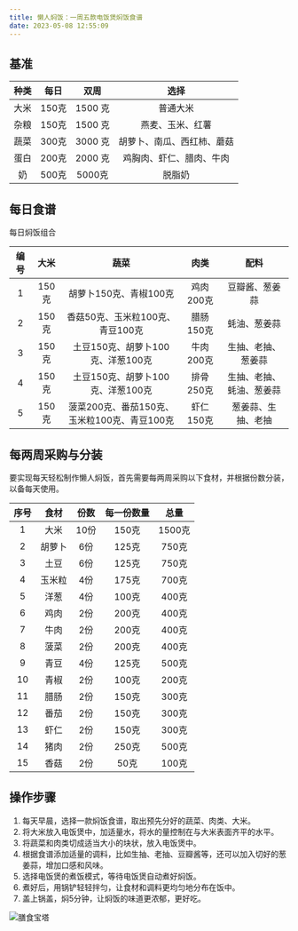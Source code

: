 ```yaml
---
title: 懒人焖饭：一周五款电饭煲焖饭食谱
date: 2023-05-08 12:55:09
---
```


## 基准

| 种类 | 每日 | 双周 | 选择 |
| :---: | :----: |:----: |:----: |
| 大米 | 150克 | 1500 克 | 普通大米 |
| 杂粮 | 150克 | 1500 克 | 燕麦、玉米、红薯 |
| 蔬菜 | 300克 | 3000 克 | 胡萝卜、南瓜、西红柿、蘑菇 |
| 蛋白 | 200克 | 2000 克 | 鸡胸肉、虾仁、腊肉、牛肉 |
| 奶 | 500克 | 5000克 | 脱脂奶 |

## 每日食谱

每日焖饭组合

| 编号 | 大米   | 蔬菜       | 肉类   | 配料       |
| :---: | :----: | :--------: | :----: | :--------: |
| 1    | 150克  | 胡萝卜150克、青椒100克  | 鸡肉200克   | 豆瓣酱、葱姜蒜 |
| 2    | 150克  | 香菇50克、玉米粒100克、青豆100克 | 腊肠150克   | 蚝油、葱姜蒜   |
| 3    | 150克  | 土豆150克、胡萝卜100克、洋葱100克 | 牛肉200克   | 生抽、老抽、葱姜蒜 |
| 4    | 150克  | 土豆150克、胡萝卜100克、洋葱100克 | 排骨250克   | 生抽、老抽、蚝油、葱姜蒜 |
| 5    | 150克  | 菠菜200克、番茄150克、玉米粒100克、青豆100克 | 虾仁150克   | 葱姜蒜、生抽、老抽 |

## 每两周采购与分装

要实现每天轻松制作懒人焖饭，首先需要每两周采购以下食材，并根据份数分装，以备每天使用。

| 序号 | 食材       | 份数  | 每一份数量 | 总量         |
| :--: | :--------: | :---: | :-------: | :----------: |
|  1   | 大米       | 10份  | 150克    | 1500克       |
|  2   | 胡萝卜     | 6份   | 125克    | 750克        |
|  3   | 土豆       | 6份   | 125克    | 750克        |
|  4   | 玉米粒     | 4份   | 175克    | 700克        |
|  5   | 洋葱       | 4份   | 100克    | 400克        |
|  6   | 鸡肉       | 2份   | 200克    | 400克        |
|  7   | 牛肉       | 2份   | 200克    | 400克        |
|  8   | 菠菜       | 2份   | 200克    | 400克        |
|  9   | 青豆       | 4份   | 125克    | 500克        |
| 10   | 青椒       | 2份   | 100克    | 200克        |
| 11   | 腊肠       | 2份   | 150克    | 300克        |
| 12   | 番茄       | 2份   | 150克    | 300克        |
| 13   | 虾仁       | 2份   | 150克    | 300克        |
| 14   | 猪肉       | 2份   | 250克    | 500克        |
| 15   | 香菇       | 2份   | 50克     | 100克        |

## 操作步骤

1. 每天早晨，选择一款焖饭食谱，取出预先分好的蔬菜、肉类、大米。
2. 将大米放入电饭煲中，加适量水，将水的量控制在与大米表面齐平的水平。
3. 将蔬菜和肉类切成适当大小的块状，放入电饭煲中。
4. 根据食谱添加适量的调料，比如生抽、老抽、豆瓣酱等，还可以加入切好的葱姜蒜，增加口感和风味。
5. 选择电饭煲的煮饭模式，等待电饭煲自动煮好焖饭。
6. 煮好后，用锅铲轻轻拌匀，让食材和调料更均匀地分布在饭中。
7. 盖上锅盖，焖5分钟，让焖饭的味道更浓郁，更好吃。

![膳食宝塔](http://dg.cnsoc.org/upload/affix/20220426154943388.jpg)
